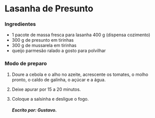# Lasanha de Presunto 

### Ingredientes

- 1 pacote de massa fresca para lasanha 400 g (dispensa cozimento)
- 300 g de presunto em tirinhas
- 300 g de mussarela em tirinhas
- queijo parmesão ralado a gosto para polvilhar

### Modo de preparo

1. Doure a cebola e o alho no azeite, acrescente os tomates, o molho pronto, o caldo de galinha, o açúcar e a água.

2. Deixe apurar por 15 a 20 minutos.

3. Coloque a salsinha e desligue o fogo.

   ##### Escrito por: _Gustavo_.

